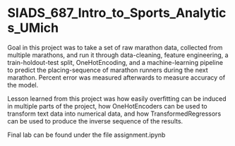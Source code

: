 # SIADS_687_Intro_to_Sports_Analytics_UMich

Goal in this project was to take a set of raw marathon data, collected from multiple marathons, and run it through data-cleaning, feature engineering, a train-holdout-test split, OneHotEncoding, and a machine-learning pipeline to predict the placing-sequence of marathon runners during the next marathon. Percent error was measured afterwards to measure accuracy of the model.  

Lesson learned from this project was how easily overfitting can be induced in multiple parts of the project, how OneHotEncoders can be used to transform text data into numerical data, and how TransformedRegressors can be used to produce the inverse sequence of the results.

Final lab can be found under the file assignment.ipynb
